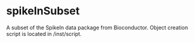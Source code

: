 spikeInSubset
=============

A subset of the SpikeIn data package from Bioconductor. Object creation script is located in /inst/script.
